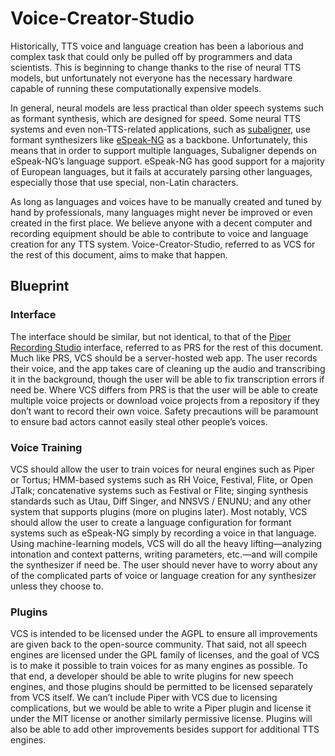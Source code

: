 # Voice-Creator-Studio

Historically, TTS voice and language creation has been a laborious and complex task that could only be pulled off by programmers and data scientists. This is beginning to change thanks to the rise of neural TTS models, but unfortunately not everyone has the necessary hardware capable of running these computationally expensive models.

In general, neural models are less practical than older speech systems such as formant synthesis, which are designed for speed. Some neural TTS systems and even non-TTS-related applications, such as [subaligner](https://github.com/baxtree/subaligner), use formant synthesizers like [eSpeak-NG](https://github.com/espeak-ng/espeak-ng) as a backbone. Unfortunately, this means that in order to support multiple languages, Subaligner depends on eSpeak-NG’s language support. eSpeak-NG has good support for a majority of European languages, but it fails at accurately parsing other languages, especially those that use special, non-Latin characters.

As long as languages and voices have to be manually created and tuned by hand by professionals, many languages might never be improved or even created in the first place. We believe anyone with a decent computer and recording equipment should be able to contribute to voice and language creation for any TTS system. Voice-Creator-Studio, referred to as VCS for the rest of this document, aims to make that happen.

## Blueprint

### Interface

The interface should be similar, but not identical, to that of the [Piper Recording Studio](https://github.com/rhasspy/piper-recording-studio) interface, referred to as PRS for the rest of this document. Much like PRS, VCS should be a server-hosted web app. The user records their voice, and the app takes care of cleaning up the audio and transcribing it in the background, though the user will be able to fix transcription errors if need be. Where VCS differs from PRS is that the user will be able to create multiple voice projects or download voice projects from a repository if they don’t want to record their own voice. Safety precautions will be paramount to ensure bad actors cannot easily steal other people’s voices.

### Voice Training

VCS should allow the user to train voices for neural engines such as Piper or Tortus; HMM-based systems such as RH Voice, Festival, Flite, or Open JTalk; concatenative systems such as Festival or Flite; singing synthesis standards such as Utau, Diff Singer, and NNSVS / ENUNU; and any other system that supports plugins (more on plugins later). Most notably, VCS should allow the user to create a language configuration for formant systems such as eSpeak-NG simply by recording a voice in that language. Using machine-learning models, VCS will do all the heavy lifting—analyzing intonation and context patterns, writing parameters, etc.—and will compile the synthesizer if need be. The user should never have to worry about any of the complicated parts of voice or language creation for any synthesizer unless they choose to.

### Plugins

VCS is intended to be licensed under the AGPL to ensure all improvements are given back to the open-source community. That said, not all speech engines are licensed under the GPL family of licenses, and the goal of VCS is to make it possible to train voices for as many engines as possible. To that end, a developer should be able to write plugins for new speech engines, and those plugins should be permitted to be licensed separately from VCS itself. We can’t include Piper with VCS due to licensing complications, but we would be able to write a Piper plugin and license it under the MIT license or another similarly permissive license. Plugins will also be able to add other improvements besides support for additional TTS engines.
